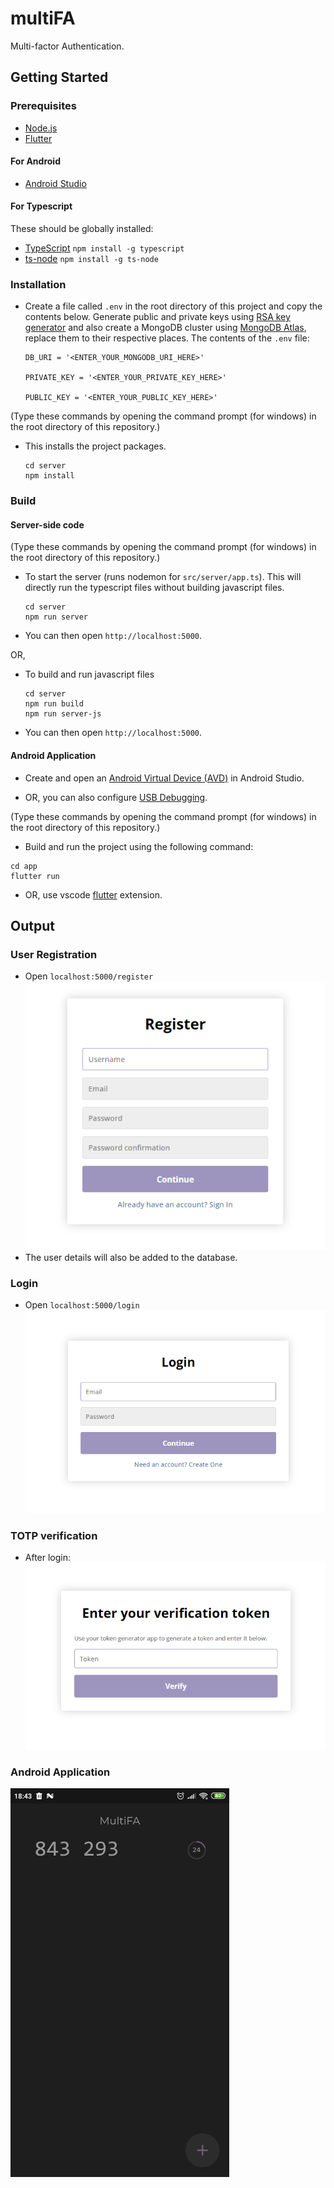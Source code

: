 # multiFA
Multi-factor Authentication.

## Getting Started
### Prerequisites
* [Node.js](https://nodejs.org/en/)
* [Flutter](https://docs.flutter.dev/get-started/install)

#### For Android
* [Android Studio](https://developer.android.com/studio)

#### For Typescript
These should be globally installed:
* [TypeScript](https://www.typescriptlang.org/download) `npm install -g typescript`
* [ts-node](https://www.npmjs.com/package/ts-node) `npm install -g ts-node`

### Installation
* Create a file called `.env` in the root directory of this project and copy the contents below. Generate public and private keys using [RSA key generator](https://travistidwell.com/jsencrypt/demo/) and also create a MongoDB cluster using [MongoDB Atlas](https://www.mongodb.com/atlas), replace them to their respective places. The contents of the `.env` file:
	```
	DB_URI = '<ENTER_YOUR_MONGODB_URI_HERE>'

	PRIVATE_KEY = '<ENTER_YOUR_PRIVATE_KEY_HERE>'

	PUBLIC_KEY = '<ENTER_YOUR_PUBLIC_KEY_HERE>'
	```

(Type these commands by opening the command prompt (for windows) in the root directory of this repository.)
* This installs the project packages.
	```
	cd server
	npm install
	```
### Build
#### Server-side code
(Type these commands by opening the command prompt (for windows) in the root directory of this repository.)
* To start the server (runs nodemon for `src/server/app.ts`). This will directly run the typescript files without building javascript files.
	```
	cd server
	npm run server
	```
* You can then open `http://localhost:5000`.

OR,
* To build and run javascript files 
	```
	cd server
	npm run build
	npm run server-js
	```
* You can then open `http://localhost:5000`.

#### Android Application
* Create and open an [Android Virtual Device (AVD)](https://developer.android.com/studio/run/managing-avds) in Android Studio.

* OR, you can also configure [USB Debugging](https://developer.android.com/studio/debug/dev-options).

(Type these commands by opening the command prompt (for windows) in the root directory of this repository.)
* Build and run the project using the following command:
```
cd app
flutter run
```
* OR, use vscode [flutter](https://marketplace.visualstudio.com/items?itemName=Dart-Code.flutter) extension.


## Output
### User Registration
* Open `localhost:5000/register`\
![](img/register.png)
* The user details will also be added to the database.

### Login
* Open `localhost:5000/login`\
![](img/login.png)

### TOTP verification
* After login:\
![](img/totp.png)

### Android Application
<img src="img/app.png" width=350>
